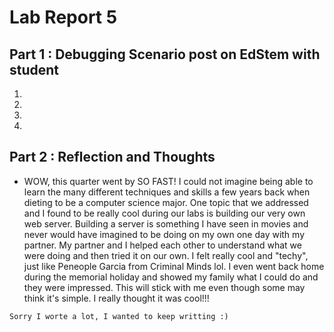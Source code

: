 # Lab Report 5

## Part 1 : Debugging Scenario post on EdStem with student

1.
2.
3.
4.


## Part 2 : Reflection and Thoughts

* WOW, this quarter went by SO FAST! I could not imagine being able to learn the many different techniques and skills a few years back when dieting to be a computer science major. One topic that we addressed and I found to be really cool during our labs is building our very own web server. Building a server is something I have seen in movies and never would have imagined to be doing on my own one day with my partner. My partner and I helped each other to understand what we were doing and then tried it on our own. I felt really cool and "techy", just like Peneople Garcia from Criminal Minds lol. I even went back home during the memorial holiday and showed my family what I could do and they were impressed. This will stick with me even though some may think it's simple. I really thought it was cool!!!

`Sorry I worte a lot, I wanted to keep writting :)`
